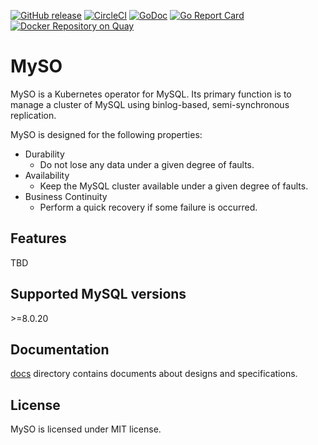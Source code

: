 [![GitHub release](https://img.shields.io/github/release/cybozu-go/myso.svg?maxAge=60)][releases]
[![CircleCI](https://circleci.com/gh/cybozu-go/myso.svg?style=svg)](https://circleci.com/gh/cybozu-go/myso)
[![GoDoc](https://godoc.org/github.com/cybozu-go/myso?status.svg)][godoc]
[![Go Report Card](https://goreportcard.com/badge/github.com/cybozu-go/myso)](https://goreportcard.com/report/github.com/cybozu-go/myso)
[![Docker Repository on Quay](https://quay.io/repository/cybozu/myso/status "Docker Repository on Quay")](https://quay.io/repository/cybozu/myso)

# MySO

MySO is a Kubernetes operator for MySQL.
Its primary function is to manage a cluster of MySQL using binlog-based, semi-synchronous replication.

MySO is designed for the following properties:

- Durability
  - Do not lose any data under a given degree of faults.
- Availability
  - Keep the MySQL cluster available under a given degree of faults.
- Business Continuity
  - Perform a quick recovery if some failure is occurred.

## Features

TBD

## Supported MySQL versions

\>=8.0.20

## Documentation

[docs](docs/) directory contains documents about designs and specifications.

## License

MySO is licensed under MIT license.

[releases]: https://github.com/cybozu-go/myso/releases
[godoc]: https://godoc.org/github.com/cybozu-go/myso
